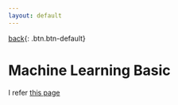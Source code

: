 ```yaml
---
layout: default
---
```

[back](../csmain){: .btn.btn-default}

# Machine Learning Basic

I refer [this page](https://en.wikipedia.org/wiki/Machine_learning)
